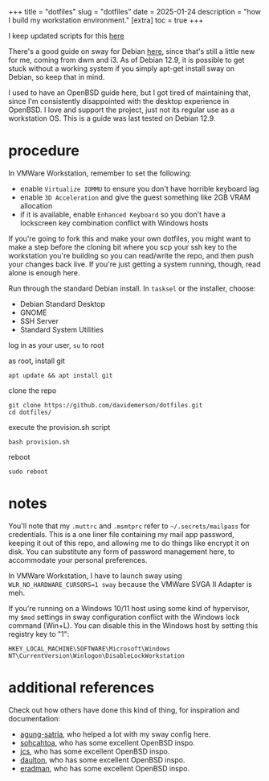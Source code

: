 +++
title = "dotfiles"
slug = "dotfiles"
date = 2025-01-24
description = "how I build my workstation environment."
[extra]
  toc = true
+++

I keep updated scripts for this [here](https://github.com/davidemerson/dotfiles.git)

There's a good guide on sway for Debian [here](https://wiki.debian.org/sway), since that's still a little new for me, coming from dwm and i3. As of Debian 12.9, it is possible to get stuck without a working system if you simply apt-get install sway on Debian, so keep that in mind.

I used to have an OpenBSD guide here, but I got tired of maintaining that, since I'm consistently disappointed with the desktop experience in OpenBSD. I love and support the project, just not its regular use as a workstation OS. This is a guide was last tested on Debian 12.9.

# procedure

In VMWare Workstation, remember to set the following:
* enable `Virtualize IOMMU` to ensure you don't have horrible keyboard lag
* enable `3D Acceleration` and give the guest something like 2GB VRAM allocation
* if it is available, enable `Enhanced Keyboard` so you don't have a lockscreen key combination conflict with Windows hosts

If you're going to fork this and make your own dotfiles, you might want to make a step before the cloning bit where you scp your ssh key to the workstation you're building so you can read/write the repo, and then push your changes back live. If you're just getting a system running, though, read alone is enough here.

Run through the standard Debian install. In `tasksel` or the installer, choose:

* Debian Standard Desktop
* GNOME
* SSH Server
* Standard System Utilities

log in as your user, `su` to root

as root, install git
```
apt update && apt install git
```

clone the repo
```
git clone https://github.com/davidemerson/dotfiles.git
cd dotfiles/
```

execute the provision.sh script
```
bash provision.sh
```

reboot
```
sudo reboot
```

# notes
You'll note that my `.muttrc` and `.msmtprc` refer to `~/.secrets/mailpass` for credentials. This is a one liner file containing my mail app password, keeping it out of this repo, and allowing me to do things like encrypt it on disk. You can substitute any form of password management here, to accommodate your personal preferences.

In VMWare Workstation, I have to launch sway using `WLR_NO_HARDWARE_CURSORS=1 sway` because the VMWare SVGA II Adapter is meh.

If you're running on a Windows 10/11 host using some kind of hypervisor, my `$mod` settings in sway configuration conflict with the Windows lock command (Win+L). You can disable this in the Windows host by setting this registry key to "1":
```
HKEY_LOCAL_MACHINE\SOFTWARE\Microsoft\Windows NT\CurrentVersion\Winlogon\DisableLockWorkstation
```

# additional references
Check out how others have done this kind of thing, for inspiration and documentation:
* [agung-satria](https://github.com/agung-satria/debian-sway/), who helped a lot with my sway config here.
* [sohcahtoa](https://sohcahtoa.org.uk/openbsd.html), who has some excellent OpenBSD inspo.
* [jcs](https://jcs.org/2021/07/19/desktop), who has some excellent OpenBSD inspo.
* [daulton](https://daulton.ca/2018/08/openbsd-workstation/), who has some excellent OpenBSD inspo.
* [eradman](http://eradman.com/posts/openbsd-workstation.html), who has some excellent OpenBSD inspo.